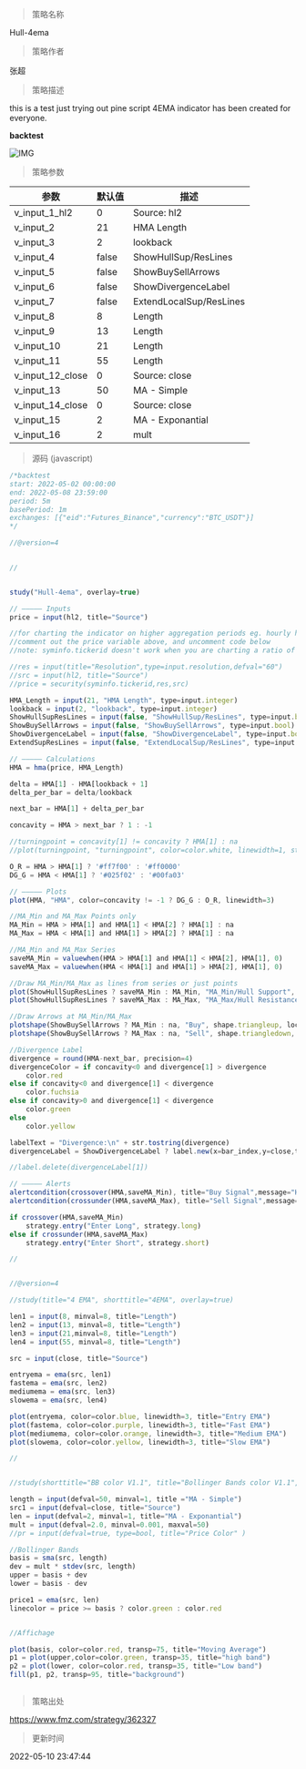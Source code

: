 
> 策略名称

Hull-4ema

> 策略作者

张超

> 策略描述

this is a test just trying out pine script
4EMA indicator has been created for everyone.

**backtest**

 ![IMG](https://www.fmz.com/upload/asset/f86714aaa93a9e48f7e7.png) 

> 策略参数



|参数|默认值|描述|
|----|----|----|
|v_input_1_hl2|0|Source: hl2|high|low|open|close|hlc3|hlcc4|ohlc4|
|v_input_2|21|HMA Length|
|v_input_3|2|lookback|
|v_input_4|false|ShowHullSup/ResLines|
|v_input_5|false|ShowBuySellArrows|
|v_input_6|false|ShowDivergenceLabel|
|v_input_7|false|ExtendLocalSup/ResLines|
|v_input_8|8|Length|
|v_input_9|13|Length|
|v_input_10|21|Length|
|v_input_11|55|Length|
|v_input_12_close|0|Source: close|high|low|open|hl2|hlc3|hlcc4|ohlc4|
|v_input_13|50|MA - Simple|
|v_input_14_close|0|Source: close|high|low|open|hl2|hlc3|hlcc4|ohlc4|
|v_input_15|2|MA - Exponantial|
|v_input_16|2|mult|


> 源码 (javascript)

``` javascript
/*backtest
start: 2022-05-02 00:00:00
end: 2022-05-08 23:59:00
period: 5m
basePeriod: 1m
exchanges: [{"eid":"Futures_Binance","currency":"BTC_USDT"}]
*/

//@version=4

                                            
//                                           


study("Hull-4ema", overlay=true)

// ————— Inputs
price = input(hl2, title="Source")

//for charting the indicator on higher aggregation periods eg. hourly hull on 15 min chart
//comment out the price variable above, and uncomment code below
//note: syminfo.tickerid doesn't work when you are charting a ratio of different tickers eg. ETH/BTC*100

//res = input(title="Resolution",type=input.resolution,defval="60")
//src = input(hl2, title="Source")
//price = security(syminfo.tickerid,res,src)

HMA_Length = input(21, "HMA Length", type=input.integer)
lookback = input(2, "lookback", type=input.integer)
ShowHullSupResLines = input(false, "ShowHullSup/ResLines", type=input.bool)
ShowBuySellArrows = input(false, "ShowBuySellArrows", type=input.bool)
ShowDivergenceLabel = input(false, "ShowDivergenceLabel", type=input.bool)
ExtendSupResLines = input(false, "ExtendLocalSup/ResLines", type=input.bool)

// ————— Calculations
HMA = hma(price, HMA_Length)

delta = HMA[1] - HMA[lookback + 1]
delta_per_bar = delta/lookback

next_bar = HMA[1] + delta_per_bar

concavity = HMA > next_bar ? 1 : -1

//turningpoint = concavity[1] != concavity ? HMA[1] : na
//plot(turningpoint, "turningpoint", color=color.white, linewidth=1, style=plot.style_circles, offset=-1)

O_R = HMA > HMA[1] ? '#ff7f00' : '#ff0000'
DG_G = HMA < HMA[1] ? '#025f02' : '#00fa03'

// ————— Plots
plot(HMA, "HMA", color=concavity != -1 ? DG_G : O_R, linewidth=3)

//MA_Min and MA_Max Points only
MA_Min = HMA > HMA[1] and HMA[1] < HMA[2] ? HMA[1] : na
MA_Max = HMA < HMA[1] and HMA[1] > HMA[2] ? HMA[1] : na

//MA_Min and MA_Max Series
saveMA_Min = valuewhen(HMA > HMA[1] and HMA[1] < HMA[2], HMA[1], 0)
saveMA_Max = valuewhen(HMA < HMA[1] and HMA[1] > HMA[2], HMA[1], 0)

//Draw MA_Min/MA_Max as lines from series or just points
plot(ShowHullSupResLines ? saveMA_Min : MA_Min, "MA_Min/Hull Support", style = plot.style_circles, color = #00fa03, linewidth=1, trackprice=ExtendSupResLines, offset=-1)
plot(ShowHullSupResLines ? saveMA_Max : MA_Max, "MA_Max/Hull Resistance", style = plot.style_circles, color = #ff0000, linewidth=1, trackprice=ExtendSupResLines, offset=-1)

//Draw Arrows at MA_Min/MA_Max
plotshape(ShowBuySellArrows ? MA_Min : na, "Buy", shape.triangleup, location.belowbar, color.green, text="Buy", offset=-1)
plotshape(ShowBuySellArrows ? MA_Max : na, "Sell", shape.triangledown, location.abovebar, color.red, text="Sell", offset=-1)

//Divergence Label
divergence = round(HMA-next_bar, precision=4)
divergenceColor = if concavity<0 and divergence[1] > divergence
    color.red
else if concavity<0 and divergence[1] < divergence
    color.fuchsia
else if concavity>0 and divergence[1] < divergence
    color.green
else
    color.yellow

labelText = "Divergence:\n" + str.tostring(divergence)
divergenceLabel = ShowDivergenceLabel ? label.new(x=bar_index,y=close,text=labelText,yloc=yloc.belowbar,color=divergenceColor,textcolor=color.black,style=label.style_label_up,size=size.normal) : na

//label.delete(divergenceLabel[1])

// ————— Alerts
alertcondition(crossover(HMA,saveMA_Min), title="Buy Signal",message="Hull Crossing above MA_Min, Bullish")
alertcondition(crossunder(HMA,saveMA_Max), title="Sell Signal",message="Hull Crossing below MA_Max, Bearish")

if crossover(HMA,saveMA_Min)
    strategy.entry("Enter Long", strategy.long)
else if crossunder(HMA,saveMA_Max)
    strategy.entry("Enter Short", strategy.short)

//


//@version=4

//study(title="4 EMA", shorttitle="4EMA", overlay=true)

len1 = input(8, minval=8, title="Length")
len2 = input(13, minval=8, title="Length")
len3 = input(21,minval=8, title="Length")
len4 = input(55, minval=8, title="Length")

src = input(close, title="Source")

entryema = ema(src, len1)
fastema = ema(src, len2)
mediumema = ema(src, len3)
slowema = ema(src, len4)

plot(entryema, color=color.blue, linewidth=3, title="Entry EMA")
plot(fastema, color=color.purple, linewidth=3, title="Fast EMA")
plot(mediumema, color=color.orange, linewidth=3, title="Medium EMA")
plot(slowema, color=color.yellow, linewidth=3, title="Slow EMA")

//


//study(shorttitle="BB color V1.1", title="Bollinger Bands color V1.1", overlay=true)

length = input(defval=50, minval=1, title ="MA - Simple")
src1 = input(defval=close, title="Source")
len = input(defval=2, minval=1, title="MA - Exponantial")
mult = input(defval=2.0, minval=0.001, maxval=50)
//pr = input(defval=true, type=bool, title="Price Color" )

//Bollinger Bands
basis = sma(src, length)
dev = mult * stdev(src, length)
upper = basis + dev
lower = basis - dev

price1 = ema(src, len)
linecolor = price >= basis ? color.green : color.red


//Affichage

plot(basis, color=color.red, transp=75, title="Moving Average")
p1 = plot(upper,color=color.green, transp=35, title="high band")
p2 = plot(lower, color=color.red, transp=35, title="Low band")
fill(p1, p2, transp=95, title="background")



```

> 策略出处

https://www.fmz.com/strategy/362327

> 更新时间

2022-05-10 23:47:44
